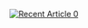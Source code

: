 <a target="_blank" href="https://github-readme-medium-recent-article.vercel.app/medium/@aziza.bibin/0"><img src="https://github-readme-medium-recent-article.vercel.app/medium/@aziza.bibin/0" alt="Recent Article 0"> 
